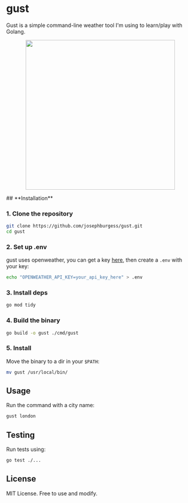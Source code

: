 # gust
Gust is a simple command-line weather tool I'm using to learn/play with Golang.
<p align="center">
<img src="https://github.com/user-attachments/assets/9aa70f5e-cfed-4265-a6ee-54f4e5f59ea8" width="400">
</p>
## **Installation**

### **1. Clone the repository**

```sh
git clone https://github.com/josephburgess/gust.git
cd gust
```

### **2. Set up .env**

gust uses openweather, you can get a key [here](https://home.openweathermap.org/api_keys), then create a `.env` with your key:
```sh
echo "OPENWEATHER_API_KEY=your_api_key_here" > .env
```

### **3. Install deps**

```sh
go mod tidy
```

### **4. Build the binary**

```sh
go build -o gust ./cmd/gust
```

### **5. Install**

Move the binary to a dir in your `$PATH`:

```sh
mv gust /usr/local/bin/
```

## **Usage**

Run the command with a city name:

```sh
gust london
```

## **Testing**

Run tests using:

```sh
go test ./...
```

## **License**

MIT License. Free to use and modify.

